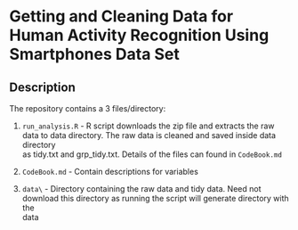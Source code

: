 # Getting and Cleaning Data for Human Activity Recognition Using Smartphones Data Set

## Description
The repository contains a 3 files/directory:

1. ```run_analysis.R``` - R script downloads the zip file and extracts the raw \
data to data directory. The raw data is cleaned and saved inside data directory \
as tidy.txt and grp_tidy.txt. Details of the files can found in ```CodeBook.md```

2. ```CodeBook.md``` - Contain descriptions for variables

3. ```data\``` - Directory containing the raw data and tidy data. Need not \
download this directory as running the script will generate directory with the\
data